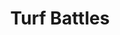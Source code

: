 ---
layout: credit-info
category: credits
headerstatus: shrunk-header
valid: 1
title: Turf Battles
image_cover: /assets/img/credits-grid/turf-battles.jpg
image_social: /assets/img/credits-grid/opengraph/turf-battles.jpg
role: Composer
credit_type: Video Game
genre: RPG
---